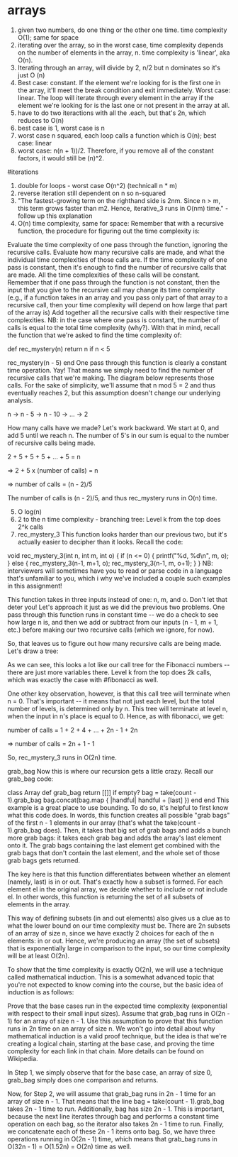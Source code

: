 
# arrays

1. given two numbers, do one thing or the other one time. time complexity O(1); same for space
2. iterating over the array, so in the worst case, time complexity depends on the number of elements in the array, n. time complexity is 'linear', aka O(n).
3. Iterating through an array, will divide by 2, n/2 but n dominates so it's just O (n)
4. Best case: constant. If the element we're looking for is the first one in the array, it'll meet the break condition and exit immediately.
Worst case: linear. The loop will iterate through every element in the array if the element we're looking for is the last one or not present in the array at all.
5. have to do two iteractions with all the .each, but that's 2n, which reduces to O(n)
6. best case is 1, worst case is n
7. worst case n squared, each loop calls a function which is O(n); best case: linear
8. worst case: n(n + 1))/2. Therefore, if you remove all of the constant factors, it would still be (n)^2.

#iterations
1. double for loops - worst case O(n^2) (technicall n * m)
2. reverse iteration still dependent on n so n-squared
3. "The fastest-growing term on the righthand side is 2nm. Since n > m, this term grows faster than m2. Hence, iterative_3 runs in O(nm) time." -follow up this explanation
4. O(n) time complexity, same for space: Remember that with a recursive function, the procedure for figuring out the time complexity is:

Evaluate the time complexity of one pass through the function, ignoring the recursive calls.
Evaluate how many recursive calls are made, and what the individual time complexities of those calls are.
If the time complexity of one pass is constant, then it's enough to find the number of recursive calls that are made. All the time complexities of these calls will be constant.
Remember that if one pass through the function is not constant, then the input that you give to the recursive call may change its time complexity (e.g., if a function takes in an array and you pass only part of that array to a recursive call, then your time complexity will depend on how large that part of the array is)
Add together all the recursive calls with their respective time complexities. NB: in the case where one pass is constant, the number of calls is equal to the total time complexity (why?).
With that in mind, recall the function that we're asked to find the time complexity of:

def rec_mystery(n)
  return n if n < 5

  rec_mystery(n - 5)
end
One pass through this function is clearly a constant time operation. Yay! That means we simply need to find the number of recursive calls that we're making. The diagram below represents those calls. For the sake of simplicity, we'll assume that n mod 5 = 2 and thus eventually reaches 2, but this assumption doesn't change our underlying analysis.

n → n - 5 → n - 10 → ... → 2

How many calls have we made? Let's work backward. We start at 0, and add 5 until we reach n. The number of 5's in our sum is equal to the number of recursive calls being made.

2 + 5 + 5 + 5 + ... + 5 = n

=> 2 + 5 x (number of calls) = n

=> number of calls = (n - 2)/5

The number of calls is (n - 2)/5, and thus rec_mystery runs in O(n) time.

5. O log(n)
6. 2 to the n time complexity - branching tree: Level k from the top does 2^k calls
7. rec_mystery_3
This function looks harder than our previous two, but it's actually easier to decipher than it looks. Recall the code:

void rec_mystery_3(int n, int m, int o)
{
  if (n <= 0)
  {
    printf("%d, %d\n", m, o);
  }
  else
  {
    rec_mystery_3(n-1, m+1, o);
    rec_mystery_3(n-1, m, o+1);
  }
}
NB: interviewers will sometimes have you to read or parse code in a language that's unfamiliar to you, which i why we've included a couple such examples in this assignment!

This function takes in three inputs instead of one: n, m, and o. Don't let that deter you! Let's approach it just as we did the previous two problems. One pass through this function runs in constant time -- we do a check to see how large n is, and then we add or subtract from our inputs (n - 1, m + 1, etc.) before making our two recursive calls (which we ignore, for now).

So, that leaves us to figure out how many recursive calls are being made. Let's draw a tree:



As we can see, this looks a lot like our call tree for the Fibonacci numbers -- there are just more variables there. Level k from the top does 2k calls, which was exactly the case with #fibonacci as well.

One other key observation, however, is that this call tree will terminate when n = 0. That's important -- it means that not just each level, but the total number of levels, is determined only by n. This tree will terminate at level n, when the input in n's place is equal to 0. Hence, as with fibonacci, we get:

number of calls = 1 + 2 + 4 + ... + 2n - 1 + 2n

=> number of calls = 2n + 1 - 1

So, rec_mystery_3 runs in O(2n) time.

grab_bag
Now this is where our recursion gets a little crazy. Recall our grab_bag code:

class Array
  def grab_bag
    return [[]] if empty?
    bag = take(count - 1).grab_bag
    bag.concat(bag.map { |handful| handful + [last] })
  end
end
This example is a great place to use bounding. To do so, it's helpful to first know what this code does. In words, this function creates all possible "grab bags" of the first n - 1 elements in our array (that's what the take(count - 1).grab_bag does). Then, it takes that big set of grab bags and adds a bunch more grab bags: it takes each grab bag and adds the array's last element onto it. The grab bags containing the last element get combined with the grab bags that don't contain the last element, and the whole set of those grab bags gets returned.

The key here is that this function differentiates between whether an element (namely, last) is in or out. That's exactly how a subset is formed. For each element el in the original array, we decide whether to include or not include el. In other words, this function is returning the set of all subsets of elements in the array.

This way of defining subsets (in and out elements) also gives us a clue as to what the lower bound on our time complexity must be. There are 2n subsets of an array of size n, since we have exactly 2 choices for each of the n elements: in or out. Hence, we're producing an array (the set of subsets) that is exponentially large in comparison to the input, so our time complexity will be at least O(2n).

To show that the time complexity is exactly O(2n), we will use a technique called mathematical induction. This is a somewhat advanced topic that you're not expected to know coming into the course, but the basic idea of induction is as follows:

Prove that the base cases run in the expected time complexity (exponential with respect to their small input sizes).
Assume that grab_bag runs in O(2n - 1) for an array of size n - 1. Use this assumption to prove that this function runs in 2n time on an array of size n.
We won't go into detail about why mathematical induction is a valid proof technique, but the idea is that we're creating a logical chain, starting at the base case, and proving the time complexity for each link in that chain. More details can be found on Wikipedia.

In Step 1, we simply observe that for the base case, an array of size 0, grab_bag simply does one comparison and returns.

Now, for Step 2, we will assume that grab_bag runs in 2n - 1 time for an array of size n - 1. That means that the line bag = take(count - 1).grab_bag takes 2n - 1 time to run. Additionally, bag has size 2n - 1. This is important, because the next line iterates through bag and performs a constant time operation on each bag, so the iterator also takes 2n - 1 time to run. Finally, we concatenate each of these 2n - 1 items onto bag. So, we have three operations running in O(2n - 1) time, which means that grab_bag runs in O(32n - 1) = O(1.52n) = O(2n) time as well.

